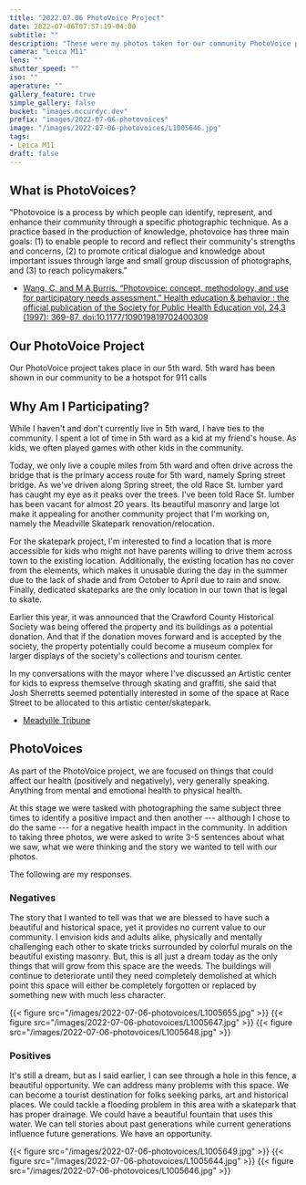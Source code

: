 ```yaml
---
title: "2022.07.06 PhotoVoice Project"
date: 2022-07-06T07:57:19-04:00
subtitle: ""
description: "These were my photos taken for our community PhotoVoice project."
camera: "Leica M11"
lens: ""
shutter_speed: ""
iso: ""
aperature: ""
gallery_feature: true
simple_gallery: false
bucket: "images.mccurdyc.dev"
prefix: "images/2022-07-06-photovoices"
image: "/images/2022-07-06-photovoices/L1005646.jpg"
tags:
- Leica M11
draft: false
---
```


## What is PhotoVoices?

"Photovoice is a process by which people can identify, represent, and enhance
their community through a specific photographic technique. As a practice based
in the production of knowledge, photovoice has three main goals: (1) to enable
people to record and reflect their community's strengths and concerns, (2) to
promote critical dialogue and knowledge about important issues through large and
small group discussion of photographs, and (3) to reach policymakers."

- [Wang, C, and M A Burris. “Photovoice: concept, methodology, and use for participatory needs assessment.” Health education & behavior : the official publication of the Society for Public Health Education vol. 24,3 (1997): 369-87. doi:10.1177/109019819702400309](https://deepblue.lib.umich.edu/bitstream/handle/2027.42/67790/10.1177_109019819702400309.pdf?sequence=2&isAllowed=y)

## Our PhotoVoice Project

Our PhotoVoice project takes place in our 5th ward. 5th ward has been shown in our
community to be a hotspot for 911 calls

## Why Am I Participating?

While I haven't and don't currently live in 5th ward, I have ties to the community.
I spent a lot of time in 5th ward as a kid at my friend's house. As kids, we often
played games with other kids in the community.

Today, we only live a couple miles from 5th ward and often drive across the bridge that
is the primary access route for 5th ward, namely Spring street bridge. As we've
driven along Spring street, the old Race St. lumber yard has caught my eye as
it peaks over the trees. I've been told Race St. lumber has been vacant for almost
20 years. Its beautiful masonry and large lot make it appealing for another community
project that I'm working on, namely the Meadville Skatepark renovation/relocation.

For the skatepark project, I'm interested to find a location that is more accessible
for kids who might not have parents willing to drive them across town to the existing
location. Additionally, the existing location has no cover from the elements, which
makes it unusable during the day in the summer due to the lack of shade and
from October to April due to rain and snow. Finally, dedicated skateparks are the
only location in our town that is legal to skate.

Earlier this year, it was announced that the Crawford County Historical Society
was being offered the property and its buildings as a potential donation. And
that if the donation moves forward and is accepted by the society, the property
potentially could become a museum complex for larger displays of the society's
collections and tourism center.

In my conversations with the mayor where I've discussed an Artistic center for
kids to express themselve through skating and graffiti, she said that Josh Sherretts
seemed potentially interested in some of the space at Race Street to be allocated
to this artistic center/skatepark.

- [Meadville Tribune](https://www.meadvilletribune.com/news/local_news/grant-to-help-epa-to-conduct-an-environmental-assessment-at-former-meadville-lumber-yard/article_30301666-7588-11ec-a49e-77d02f753cdb.html)

## PhotoVoices

As part of the PhotoVoice project, we are focused on things that could affect
our health (positively and negatively), very generally speaking. Anything from
mental and emotional health to physical health.

At this stage we were tasked with photographing the same subject three times
to identify a positive impact and then another --- although I chose to do the
same --- for a negative health impact in the community. In addition to taking
three photos, we were asked to write 3-5 sentences about what we saw, what we
were thinking and the story we wanted to tell with our photos.

The following are my responses.

### Negatives

The story that I wanted to tell was that we are blessed to have such a beautiful
and historical space, yet it provides no current value to our community. I envision
kids and adults alike, physically and mentally challenging each other to skate tricks
surrounded by colorful murals on the beautiful existing masonry. But, this is all
just a dream today as the only things that will grow from this space are the weeds.
The buildings will continue to deteriorate until they need completely demolished
at which point this space will either be completely forgotten or replaced by
something new with much less character.

{{< figure src="/images/2022-07-06-photovoices/L1005655.jpg" >}}
{{< figure src="/images/2022-07-06-photovoices/L1005647.jpg" >}}
{{< figure src="/images/2022-07-06-photovoices/L1005648.jpg" >}}

### Positives

It's still a dream, but as I said earlier, I can see through a hole in this fence,
a beautiful opportunity. We can address many problems with this space. We can
become a tourist destination for folks seeking parks, art and historical places.
We could tackle a flooding problem in this area with a skatepark that has proper
drainage. We could have a beautiful fountain that uses this water. We can tell
stories about past generations while current generations influence future generations.
We have an opportunity.

{{< figure src="/images/2022-07-06-photovoices/L1005649.jpg" >}}
{{< figure src="/images/2022-07-06-photovoices/L1005644.jpg" >}}
{{< figure src="/images/2022-07-06-photovoices/L1005646.jpg" >}}
